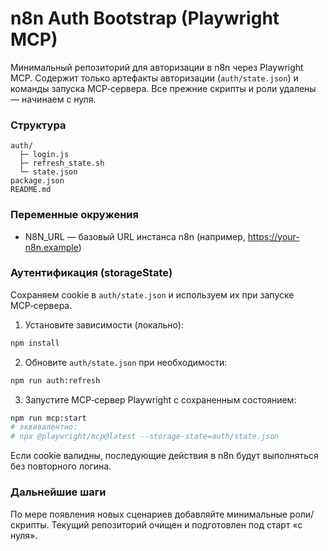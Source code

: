 # n8n Auth Bootstrap (Playwright MCP)

Минимальный репозиторий для авторизации в n8n через Playwright MCP. Содержит только артефакты авторизации (`auth/state.json`) и команды запуска MCP‑сервера. Все прежние скрипты и роли удалены — начинаем с нуля.

### Структура
```
auth/
  ├─ login.js
  ├─ refresh_state.sh
  └─ state.json
package.json
README.md
```

### Переменные окружения
- N8N_URL — базовый URL инстанса n8n (например, https://your-n8n.example)

### Аутентификация (storageState)
Сохраняем cookie в `auth/state.json` и используем их при запуске MCP‑сервера.

1) Установите зависимости (локально):
```bash
npm install
```

2) Обновите `auth/state.json` при необходимости:
```bash
npm run auth:refresh
```

3) Запустите MCP‑сервер Playwright с сохраненным состоянием:
```bash
npm run mcp:start
# эквивалентно:
# npx @playwright/mcp@latest --storage-state=auth/state.json
```

Если cookie валидны, последующие действия в n8n будут выполняться без повторного логина.

### Дальнейшие шаги
По мере появления новых сценариев добавляйте минимальные роли/скрипты. Текущий репозиторий очищен и подготовлен под старт «с нуля».
